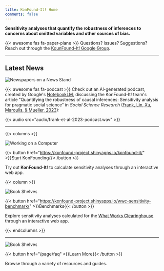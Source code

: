 ```yaml
---
title: KonFound-It! Home
comments: false
---
```




**Sensitivity analyses that quantify the robustness of inferences to concerns about omitted variables and other sources of bias.**

{{< awesome fas fa-paper-plane >}} Questions? Issues? Suggestions? Reach out through the [KounFound-It! Google Group](https://groups.google.com/g/konfound-it).

---

## Latest News

![Newspapers on a News Stand](img/news.png)

{{< awesome fas fa-podcast >}} Check out an AI-generated podcast, created by Google's [NotebookLM](https://notebooklm.google.com/), discussing the KonFound-It! team's article "Quantifying the robustness of causal inferences: Sensitivity analysis for pragmatic social science" in *Social Science Research* ([Frank, Lin, Xu, Maroulis, & Mueller, 2023](https://doi.org/10.1016/j.ssresearch.2022.102815)): 

 {{< audio src="audio/frank-et-al-2023-podcast.wav" >}}





---

{{< columns >}}

![Working on a Computer](img/computer.png)

{{< button href="https://konfound-project.shinyapps.io/konfound-it/" >}}Start KonFounding{{< /button >}}

Try out **KonFound-It!** to calculate sensitivity analyses through an interactive web app.

{{< column >}}

![Book Shelves](img/bench.png)

{{< button href="https://konfound-project.shinyapps.io/wwc-sensitivity-benchmark/" >}}Benchmarks{{< /button >}}

Explore sensitivity analyses calculated for the [What Works Clearinghouse](https://ies.ed.gov/ncee/wwc/) through an interactive web app.

{{< endcolumns >}}

---


![Book Shelves](img/books.png)

{{< button href="/page/faq" >}}Learn More{{< /button >}}

Browse through a variety of resources and guides.
